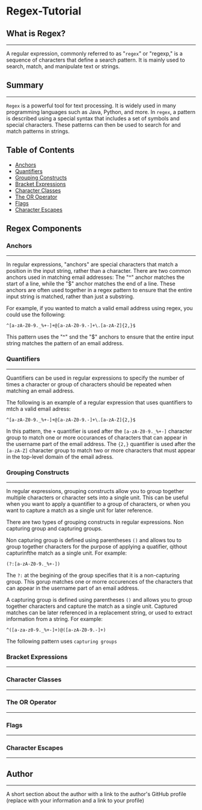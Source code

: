 # Regex-Tutorial

## What is Regex?
***

A regular expression, commonly referred to as "`regex`"  or "regexp," is a sequence of characters that define a search pattern. It is mainly used to search, match, and manipulate text or strings.

## Summary
***

`Regex` is a powerful tool for text processing. It is widely used in many programming languages such as Java, Python, and more. In `regex`, a pattern is described using a special syntax that includes a set of symbols and special characters. These patterns can then be used to search for and match patterns in strings.

## Table of Contents

- [Anchors](#anchors)
- [Quantifiers](#quantifiers)
- [Grouping Constructs](#grouping-constructs)
- [Bracket Expressions](#bracket-expressions)
- [Character Classes](#character-classes)
- [The OR Operator](#the-or-operator)
- [Flags](#flags)
- [Character Escapes](#character-escapes)

## Regex Components

### Anchors
***
In regular expressions, "anchors" are special characters that match a position in the input string, rather than a character. There are two common anchors used in matching email addresses: The "^" anchor matches the start of a line, while the "$" anchor matches the end of a line. These anchors are often used together in a regex pattern to  ensure that the entire input string is matched, rather than just a substring.

For example, if you wanted to match a valid email address using regex, you could use the following:

```
^[a-zA-Z0-9._%+-]+@[a-zA-Z0-9.-]+\.[a-zA-Z]{2,}$
```
This pattern uses the "^" snd the "$" anchors to ensure that the entire input string matches the pattern of an email address.

### Quantifiers
***
Quantifiers can be used in regular expressions to specify the number of times a character or group of characters should be repeated when matching an email address.

The following is an example of a regular expression that uses quantifiers to mtch a valid email adress:

```
^[a-zA-Z0-9._%+-]+@[a-zA-Z0-9.-]+\.[a-zA-Z]{2,}$
```

In this pattern, the `+` quantifier is used after the 
 ` [a-zA-Z0-9._%+-] ` character group to match one or more occurances of characters that can appear in the username
part of the email address. The `{2,}` quantifier is used after the `[a-zA-Z]` character group to match two or more characters that must appear in the top-level domain of the email adress. 


### Grouping Constructs
***
In regular expressions, grouping constructs allow you to group together multiple characters or character sets into a single unit. This can be useful when you want to apply a quantifier to a group of characters, or when you want to capture a match as a single unit for later reference.

There are two types of grouping constructs in regular expressions. Non capturing group and capturing groups.

Non capturing group is defined using parentheses `()` and allows tou to group together characters for the purpose of applying a quatifier, qithout capturinfthe match as a single unit. For example:
```
(?:[a-zA-Z0-9._%+-])
```

The `?:` at the begining of the group specifies that it is a non-capturing group. This gorup matches one or morre occurences of the characters that can appear in the username part of an email address. 

A capturing group is defined using parentheses `()` and allows you to group together characters and capture the match as a single unit. Captured matches can be later referenced in a replacement string, or used to extract information from a string.
For example: 
```
^([a-za-z0-9._%+-]+)@([a-zA-Z0-9.-]+)
```

The following pattern uses `capturing groups` 

### Bracket Expressions
***
### Character Classes
***
### The OR Operator
***
### Flags
***
### Character Escapes
***
## Author
***
A short section about the author with a link to the author's GitHub profile (replace with your information and a link to your profile)